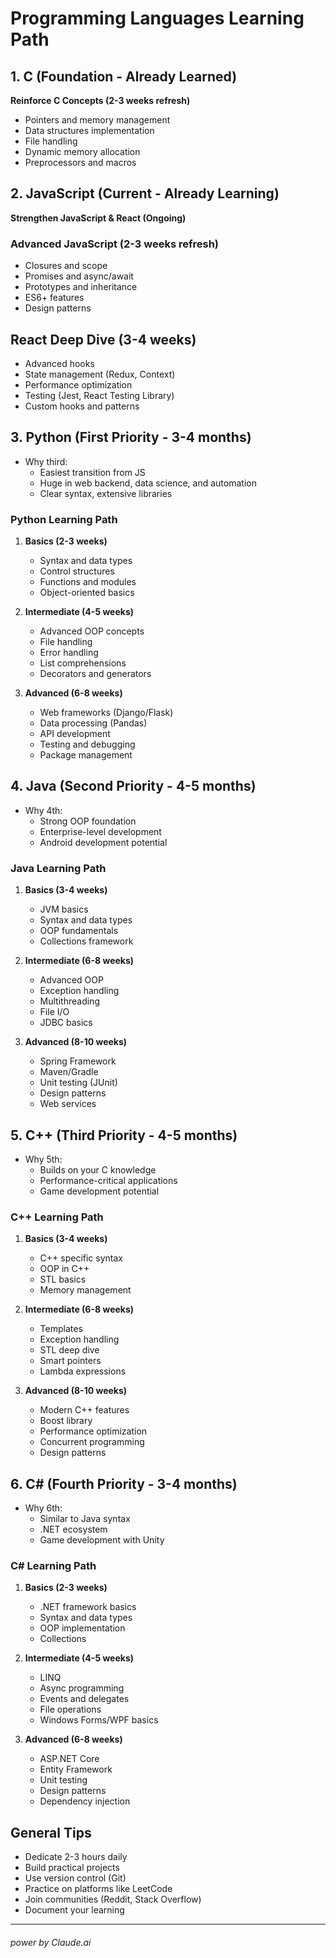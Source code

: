 # Programming Languages Learning Path

## 1. C (Foundation - Already Learned)
**Reinforce C Concepts (2-3 weeks refresh)**

 - Pointers and memory management
 - Data structures implementation
 - File handling
 - Dynamic memory allocation
 - Preprocessors and macros

## 2. JavaScript (Current - Already Learning)
**Strengthen JavaScript & React (Ongoing)**

### **Advanced JavaScript (2-3 weeks refresh)**

 - Closures and scope
 - Promises and async/await
 - Prototypes and inheritance
 - ES6+ features
 - Design patterns


## React Deep Dive (3-4 weeks)

 - Advanced hooks
 - State management (Redux, Context)
 - Performance optimization
 - Testing (Jest, React Testing Library)
 - Custom hooks and patterns


## 3. Python (First Priority - 3-4 months)
- Why third: 
  - Easiest transition from JS
  - Huge in web backend, data science, and automation
  - Clear syntax, extensive libraries

### Python Learning Path
1. **Basics (2-3 weeks)**
   - Syntax and data types
   - Control structures
   - Functions and modules
   - Object-oriented basics

2. **Intermediate (4-5 weeks)**
   - Advanced OOP concepts
   - File handling
   - Error handling
   - List comprehensions
   - Decorators and generators

3. **Advanced (6-8 weeks)**
   - Web frameworks (Django/Flask)
   - Data processing (Pandas)
   - API development
   - Testing and debugging
   - Package management

## 4. Java (Second Priority - 4-5 months)
- Why 4th:
  - Strong OOP foundation
  - Enterprise-level development
  - Android development potential

### Java Learning Path
1. **Basics (3-4 weeks)**
   - JVM basics
   - Syntax and data types
   - OOP fundamentals
   - Collections framework

2. **Intermediate (6-8 weeks)**
   - Advanced OOP
   - Exception handling
   - Multithreading
   - File I/O
   - JDBC basics

3. **Advanced (8-10 weeks)**
   - Spring Framework
   - Maven/Gradle
   - Unit testing (JUnit)
   - Design patterns
   - Web services

## 5. C++ (Third Priority - 4-5 months)
- Why 5th:
  - Builds on your C knowledge
  - Performance-critical applications
  - Game development potential

### C++ Learning Path
1. **Basics (3-4 weeks)**
   - C++ specific syntax
   - OOP in C++
   - STL basics
   - Memory management

2. **Intermediate (6-8 weeks)**
   - Templates
   - Exception handling
   - STL deep dive
   - Smart pointers
   - Lambda expressions

3. **Advanced (8-10 weeks)**
   - Modern C++ features
   - Boost library
   - Performance optimization
   - Concurrent programming
   - Design patterns

## 6. C# (Fourth Priority - 3-4 months)
- Why 6th:
  - Similar to Java syntax
  - .NET ecosystem
  - Game development with Unity

### C# Learning Path
1. **Basics (2-3 weeks)**
   - .NET framework basics
   - Syntax and data types
   - OOP implementation
   - Collections

2. **Intermediate (4-5 weeks)**
   - LINQ
   - Async programming
   - Events and delegates
   - File operations
   - Windows Forms/WPF basics

3. **Advanced (6-8 weeks)**
   - ASP.NET Core
   - Entity Framework
   - Unit testing
   - Design patterns
   - Dependency injection

## General Tips
- Dedicate 2-3 hours daily
- Build practical projects
- Use version control (Git)
- Practice on platforms like LeetCode
- Join communities (Reddit, Stack Overflow)
- Document your learning

---
###### power by Claude.ai